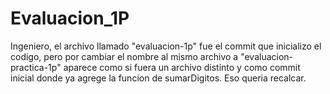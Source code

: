 # Evaluacion_1P

Ingeniero, el archivo llamado "evaluacion-1p" fue el commit que inicializo el codigo, pero por cambiar el nombre al mismo archivo a "evaluacion-practica-1p" aparece como si fuera un archivo distinto
y como commit inicial donde ya agrege la funcion de sumarDigitos. Eso queria recalcar.
